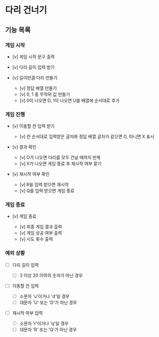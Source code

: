# 다리 건너기

## 기능 목록

### 게임 시작

- [v] 게임 시작 문구 출력

- [v] 다리 길이 입력 받기

- [v] 길이만큼 다리 만들기

  - [v] 정답 배열 만들기
  - [v] 0, 1 중 무작위 값 만들기
  - [v] 0이 나오면 D, 1이 나오면 U를 배열에 순서대로 추가

### 게임 진행

- [v] 이동할 칸 입력 받기

  - [v] 칸 순서대로 입력받은 글자와 정답 배열 글자가 같으면 O, 아니면 X 표시

- [v] 결과 확인

  - [v] O가 나오면 다리를 모두 건널 때까지 반복
  - [v] X가 나오면 게임 종료 후 재시작 여부 묻기

- [v] 재시작 여부 확인

  - [v] R을 입력 받으면 재시작
  - [v] Q를 입력 받으면 게임 종료

### 게임 종료

- [v] 게임 종료

  - [v] 최종 게임 결과 출력
  - [v] 게임 성공 여부 출력
  - [v] 시도 횟수 출력

### 예외 상황

- [ ] 다리 길이 입력

  - [ ] 3 이상 20 이하의 숫자가 아닌 경우

- [ ] 이동할 칸 입력

  - [ ] 소문자 'u'이거나 'd'일 경우
  - [ ] 대문자 'U' 또는 'D'가 아닌 경우

- [ ] 재시작 여부 입력

  - [ ] 소문자 'r'이거나 'q'일 경우
  - [ ] 대문자 'R' 또는 'Q'가 아닌 경우
